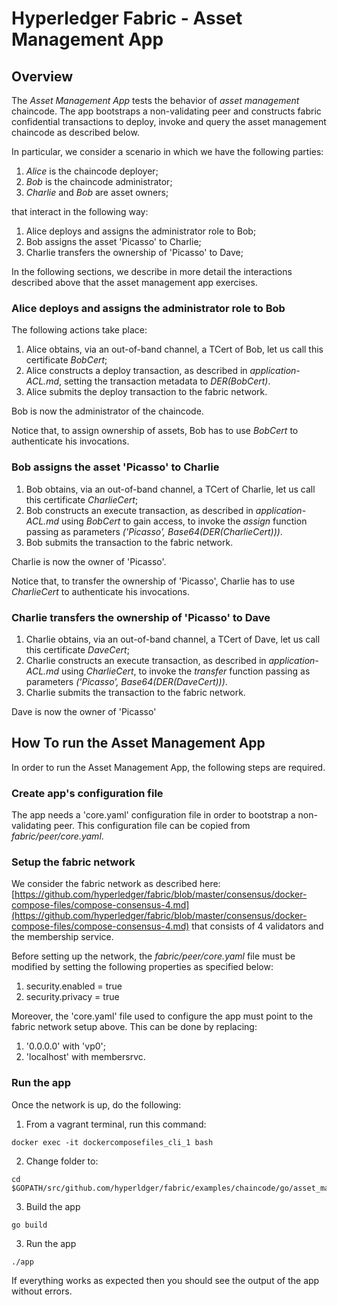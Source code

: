 # Hyperledger Fabric - Asset Management App 

## Overview

The *Asset Management App* tests the behavior of *asset management* chaincode. The app bootstraps a non-validating peer and constructs fabric confidential transactions to deploy, invoke and query the asset management chaincode as described below.

In particular, we consider a scenario in which we have the following parties:

1. *Alice* is the chaincode deployer;
2. *Bob* is the chaincode administrator;
3. *Charlie* and *Bob* are asset owners;

that interact in the following way:

1. Alice deploys and assigns the administrator role to Bob;
2. Bob assigns the asset 'Picasso' to Charlie;
3. Charlie transfers the ownership of 'Picasso' to Dave;

In the following sections, we describe in more detail the interactions 
described above that the asset management app exercises.

### Alice deploys and assigns the administrator role to Bob

The following actions take place:

1. Alice obtains, via an out-of-band channel, a TCert of Bob, let us call this certificate *BobCert*;
2. Alice constructs a deploy transaction, as described in *application-ACL.md*,  setting the transaction metadata to *DER(BobCert)*.
3. Alice submits the deploy transaction to the fabric network.

Bob is now the administrator of the chaincode. 

Notice that, to assign ownership of assets, Bob has to use *BobCert* to authenticate his invocations.

### Bob assigns the asset 'Picasso' to Charlie

1. Bob obtains, via an out-of-band channel, a TCert of Charlie, let us call this certificate *CharlieCert*;
2. Bob constructs an execute transaction, as described in *application-ACL.md* using *BobCert* to gain access, to invoke the *assign* function passing as parameters *('Picasso', Base64(DER(CharlieCert)))*. 
3. Bob submits the transaction to the fabric network.

Charlie is now the owner of 'Picasso'.

Notice that, to transfer the ownership of 'Picasso', Charlie has to use *CharlieCert* to authenticate his invocations.

### Charlie transfers the ownership of 'Picasso' to Dave

1. Charlie obtains, via an out-of-band channel, a TCert of Dave, let us call this certificate *DaveCert*;
2. Charlie constructs an execute transaction, as described in *application-ACL.md* using *CharlieCert*, to invoke the *transfer* function passing as parameters *('Picasso', Base64(DER(DaveCert)))*. 
3. Charlie submits the transaction to the fabric network.

Dave is now the owner of 'Picasso'

## How To run the Asset Management App

In order to run the Asset Management App, the following steps are required. 

### Create app's configuration file

The app needs a 'core.yaml' configuration file in order to bootstrap a non-validating peer. This configuration file can be copied from *fabric/peer/core.yaml*. 

### Setup the fabric network

We consider the fabric network as described here: [https://github.com/hyperledger/fabric/blob/master/consensus/docker-compose-files/compose-consensus-4.md](https://github.com/hyperledger/fabric/blob/master/consensus/docker-compose-files/compose-consensus-4.md) that consists of 4 validators and the membership service.

Before setting up the network, the *fabric/peer/core.yaml* file must be modified by setting the following properties as specified below:

1. security.enabled = true
2. security.privacy = true

Moreover, the 'core.yaml' file used to configure the app must point to the fabric network setup above. This can be done by replacing:
1. '0.0.0.0' with 'vp0';
2. 'localhost' with membersrvc. 

### Run the app

Once the network is up, do the following:

1. From a vagrant terminal, run this command:
```
docker exec -it dockercomposefiles_cli_1 bash
```
2. Change folder to:
```
cd $GOPATH/src/github.com/hyperldger/fabric/examples/chaincode/go/asset_management/app
```
3. Build the app
```
go build
```
3. Run the app
```
./app
```

If everything works as expected then you should see the output of the app without errors.